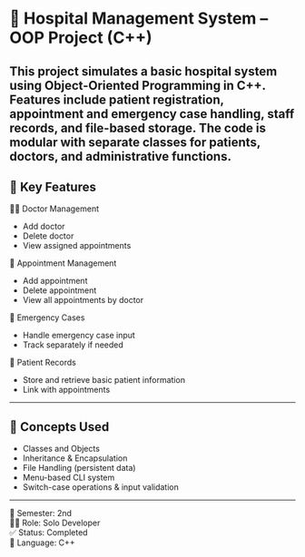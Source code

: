 # 🏥 Hospital Management System – OOP Project (C++)

This project simulates a basic hospital system using Object-Oriented Programming in C++. Features include patient registration, appointment and emergency case handling, staff records, and file-based storage. The code is modular with separate classes for patients, doctors, and administrative functions.
---

## 🔑 Key Features

 👨‍⚕ Doctor Management
- Add doctor
- Delete doctor
- View assigned appointments

 📅 Appointment Management
- Add appointment
- Delete appointment
- View all appointments by doctor

 🚨 Emergency Cases
- Handle emergency case input
- Track separately if needed

 📝 Patient Records
- Store and retrieve basic patient information
- Link with appointments

---

## 🧠 Concepts Used

- Classes and Objects  
- Inheritance & Encapsulation  
- File Handling (persistent data)  
- Menu-based CLI system  
- Switch-case operations & input validation

---

📅 Semester: 2nd  
👩‍💻 Role: Solo Developer  
✅ Status: Completed  
📂 Language: C++
